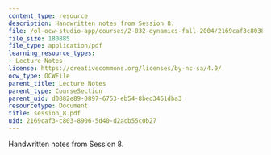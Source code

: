 ```yaml
---
content_type: resource
description: Handwritten notes from Session 8.
file: /ol-ocw-studio-app/courses/2-032-dynamics-fall-2004/2169caf3c80389065d40d2acb55c0b27_session_8.pdf
file_size: 180885
file_type: application/pdf
learning_resource_types:
- Lecture Notes
license: https://creativecommons.org/licenses/by-nc-sa/4.0/
ocw_type: OCWFile
parent_title: Lecture Notes
parent_type: CourseSection
parent_uid: d0882e89-0897-6753-eb54-8bed3461dba3
resourcetype: Document
title: session_8.pdf
uid: 2169caf3-c803-8906-5d40-d2acb55c0b27
---
```

Handwritten notes from Session 8.